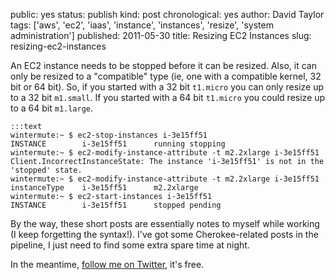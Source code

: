 public: yes
status: publish
kind: post
chronological: yes
author: David Taylor
tags: ['aws', 'ec2', 'iaas', 'instance', 'instances', 'resize', 'system administration']
published: 2011-05-30
title: Resizing EC2 Instances
slug: resizing-ec2-instances

An EC2 instance needs to be stopped before it can be resized. Also, it can only be resized to a "compatible" type (ie, one with a compatible kernel, 32 bit or 64 bit). So, if you started with a 32 bit `t1.micro` you can only resize up to a 32 bit `m1.small`. If you started with a 64 bit `t1.micro` you could resize up to a 64 bit `m1.large`.


    :::text
    wintermute:~ $ ec2-stop-instances i-3e15ff51
    INSTANCE        i-3e15ff51      running stopping
    wintermute:~ $ ec2-modify-instance-attribute -t m2.2xlarge i-3e15ff51
    Client.IncorrectInstanceState: The instance 'i-3e15ff51' is not in the 'stopped' state.
    wintermute:~ $ ec2-modify-instance-attribute -t m2.2xlarge i-3e15ff51
    instanceType    i-3e15ff51      m2.2xlarge
    wintermute:~ $ ec2-start-instances i-3e15ff51
    INSTANCE        i-3e15ff51      stopped pending

  
By the way, these short posts are essentially notes to myself while working (I keep forgetting the syntax!). I've got some Cherokee-related posts in the pipeline, I just need to find some extra spare time at night.

In the meantime, [follow me on Twitter](http://twitter.com/davidltaylor), it's free.
